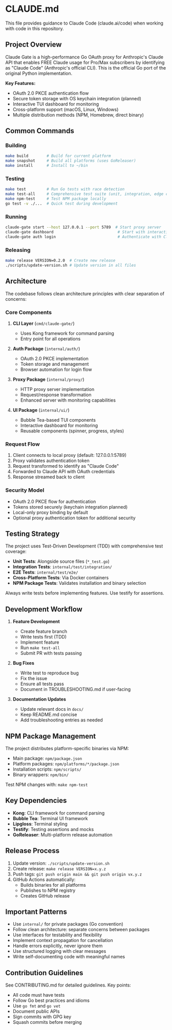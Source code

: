 # CLAUDE.md

This file provides guidance to Claude Code (claude.ai/code) when working with code in this repository.

## Project Overview

Claude Gate is a high-performance Go OAuth proxy for Anthropic's Claude API that enables FREE Claude usage for Pro/Max subscribers by identifying as "Claude Code" (Anthropic's official CLI). This is the official Go port of the original Python implementation.

**Key Features:**
- OAuth 2.0 PKCE authentication flow
- Secure token storage with OS keychain integration (planned)
- Interactive TUI dashboard for monitoring
- Cross-platform support (macOS, Linux, Windows)
- Multiple distribution methods (NPM, Homebrew, direct binary)

## Common Commands

### Building
```bash
make build        # Build for current platform
make snapshot     # Build all platforms (uses GoReleaser)
make install      # Install to ~/bin
```

### Testing
```bash
make test         # Run Go tests with race detection
make test-all     # Comprehensive test suite (unit, integration, edge cases)
make npm-test     # Test NPM package locally
go test -v ./...  # Quick test during development
```

### Running
```bash
claude-gate start --host 127.0.0.1 --port 5789  # Start proxy server
claude-gate dashboard                            # Start with interactive dashboard
claude-gate auth login                           # Authenticate with Claude
```

### Releasing
```bash
make release VERSION=0.2.0  # Create new release
./scripts/update-version.sh # Update version in all files
```

## Architecture

The codebase follows clean architecture principles with clear separation of concerns:

### Core Components

1. **CLI Layer** (`cmd/claude-gate/`)
   - Uses Kong framework for command parsing
   - Entry point for all operations

2. **Auth Package** (`internal/auth/`)
   - OAuth 2.0 PKCE implementation
   - Token storage and management
   - Browser automation for login flow

3. **Proxy Package** (`internal/proxy/`)
   - HTTP proxy server implementation
   - Request/response transformation
   - Enhanced server with monitoring capabilities

4. **UI Package** (`internal/ui/`)
   - Bubble Tea-based TUI components
   - Interactive dashboard for monitoring
   - Reusable components (spinner, progress, styles)

### Request Flow
1. Client connects to local proxy (default: 127.0.0.1:5789)
2. Proxy validates authentication token
3. Request transformed to identify as "Claude Code"
4. Forwarded to Claude API with OAuth credentials
5. Response streamed back to client

### Security Model
- OAuth 2.0 PKCE flow for authentication
- Tokens stored securely (keychain integration planned)
- Local-only proxy binding by default
- Optional proxy authentication token for additional security

## Testing Strategy

The project uses Test-Driven Development (TDD) with comprehensive test coverage:

- **Unit Tests**: Alongside source files (`*_test.go`)
- **Integration Tests**: `internal/test/integration/`
- **E2E Tests**: `internal/test/e2e/`
- **Cross-Platform Tests**: Via Docker containers
- **NPM Package Tests**: Validates installation and binary selection

Always write tests before implementing features. Use testify for assertions.

## Development Workflow

1. **Feature Development**
   - Create feature branch
   - Write tests first (TDD)
   - Implement feature
   - Run `make test-all`
   - Submit PR with tests passing

2. **Bug Fixes**
   - Write test to reproduce bug
   - Fix the issue
   - Ensure all tests pass
   - Document in TROUBLESHOOTING.md if user-facing

3. **Documentation Updates**
   - Update relevant docs in `docs/`
   - Keep README.md concise
   - Add troubleshooting entries as needed

## NPM Package Management

The project distributes platform-specific binaries via NPM:

- Main package: `npm/package.json`
- Platform packages: `npm/platforms/*/package.json`
- Installation scripts: `npm/scripts/`
- Binary wrappers: `npm/bin/`

Test NPM changes with: `make npm-test`

## Key Dependencies

- **Kong**: CLI framework for command parsing
- **Bubble Tea**: Terminal UI framework
- **Lipgloss**: Terminal styling
- **Testify**: Testing assertions and mocks
- **GoReleaser**: Multi-platform release automation

## Release Process

1. Update version: `./scripts/update-version.sh`
2. Create release: `make release VERSION=x.y.z`
3. Push tags: `git push origin main && git push origin vx.y.z`
4. GitHub Actions automatically:
   - Builds binaries for all platforms
   - Publishes to NPM registry
   - Creates GitHub release

## Important Patterns

- Use `internal/` for private packages (Go convention)
- Follow clean architecture: separate concerns between packages
- Use interfaces for testability and flexibility
- Implement context propagation for cancellation
- Handle errors explicitly, never ignore them
- Use structured logging with clear messages
- Write self-documenting code with meaningful names

## Contribution Guidelines

See CONTRIBUTING.md for detailed guidelines. Key points:
- All code must have tests
- Follow Go best practices and idioms
- Use `go fmt` and `go vet`
- Document public APIs
- Sign commits with GPG key
- Squash commits before merging